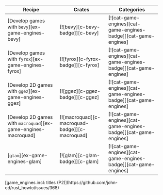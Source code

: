 | Recipe | Crates | Categories |
|---|---|---|
| [Develop games with `bevy`][ex-game-engines-bevy] | [![bevy][c-bevy-badge]][c-bevy] | [![cat-game-engines][cat-game-engines-badge]][cat-game-engines] |
| [Develop games with `fyrox`][ex-game-engines-fyrox] | [![fyrox][c-fyrox-badge]][c-fyrox] | [![cat-game-engines][cat-game-engines-badge]][cat-game-engines] |
| [Develop 2D games with `ggez`][ex-game-engines-ggez] | [![ggez][c-ggez-badge]][c-ggez] | [![cat-game-engines][cat-game-engines-badge]][cat-game-engines] |
| [Develop 2D games with `macroquad`][ex-game-engines-macroquad] | [![macroquad][c-macroquad-badge]][c-macroquad] | [![cat-game-engines][cat-game-engines-badge]][cat-game-engines] |
| [`glam`][ex-game-engines-glam] | [![glam][c-glam-badge]][c-glam] | [![cat-game-engines][cat-game-engines-badge]][cat-game-engines] |

<div class="hidden">
[game_engines.incl: titles (P2)](https://github.com/john-cd/rust_howto/issues/368)

</div>
